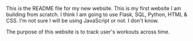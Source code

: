 This is the README file for my new website. This is my first website
I am building from scratch. I think I am going to use Flask, SQL, Python, HTML & CSS.
I'm not sure I will be using JavaScript or not. I don't know.

The purpose of this website is to track user's workouts
across time.